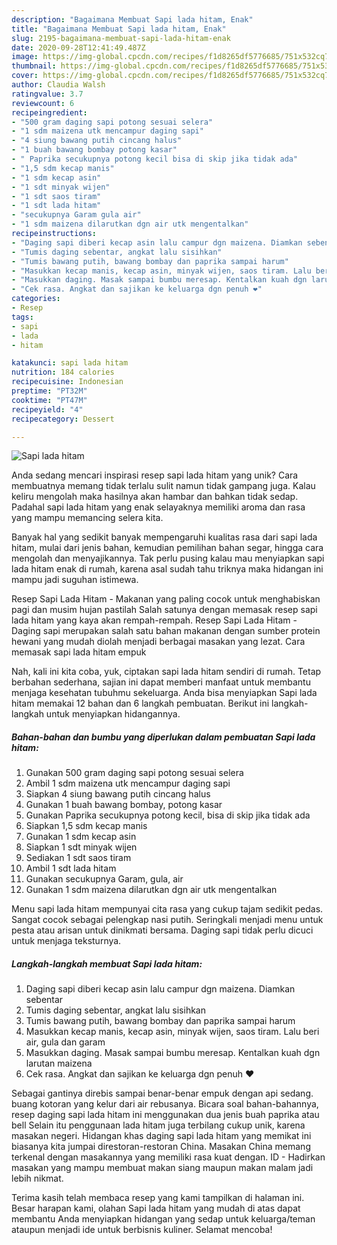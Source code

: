 ```yaml
---
description: "Bagaimana Membuat Sapi lada hitam, Enak"
title: "Bagaimana Membuat Sapi lada hitam, Enak"
slug: 2195-bagaimana-membuat-sapi-lada-hitam-enak
date: 2020-09-28T12:41:49.487Z
image: https://img-global.cpcdn.com/recipes/f1d8265df5776685/751x532cq70/sapi-lada-hitam-foto-resep-utama.jpg
thumbnail: https://img-global.cpcdn.com/recipes/f1d8265df5776685/751x532cq70/sapi-lada-hitam-foto-resep-utama.jpg
cover: https://img-global.cpcdn.com/recipes/f1d8265df5776685/751x532cq70/sapi-lada-hitam-foto-resep-utama.jpg
author: Claudia Walsh
ratingvalue: 3.7
reviewcount: 6
recipeingredient:
- "500 gram daging sapi potong sesuai selera"
- "1 sdm maizena utk mencampur daging sapi"
- "4 siung bawang putih cincang halus"
- "1 buah bawang bombay potong kasar"
- " Paprika secukupnya potong kecil bisa di skip jika tidak ada"
- "1,5 sdm kecap manis"
- "1 sdm kecap asin"
- "1 sdt minyak wijen"
- "1 sdt saos tiram"
- "1 sdt lada hitam"
- "secukupnya Garam gula air"
- "1 sdm maizena dilarutkan dgn air utk mengentalkan"
recipeinstructions:
- "Daging sapi diberi kecap asin lalu campur dgn maizena. Diamkan sebentar"
- "Tumis daging sebentar, angkat lalu sisihkan"
- "Tumis bawang putih, bawang bombay dan paprika sampai harum"
- "Masukkan kecap manis, kecap asin, minyak wijen, saos tiram. Lalu beri air, gula dan garam"
- "Masukkan daging. Masak sampai bumbu meresap. Kentalkan kuah dgn larutan maizena"
- "Cek rasa. Angkat dan sajikan ke keluarga dgn penuh ❤"
categories:
- Resep
tags:
- sapi
- lada
- hitam

katakunci: sapi lada hitam 
nutrition: 184 calories
recipecuisine: Indonesian
preptime: "PT32M"
cooktime: "PT47M"
recipeyield: "4"
recipecategory: Dessert

---
```



![Sapi lada hitam](https://img-global.cpcdn.com/recipes/f1d8265df5776685/751x532cq70/sapi-lada-hitam-foto-resep-utama.jpg)

Anda sedang mencari inspirasi resep sapi lada hitam yang unik? Cara membuatnya memang tidak terlalu sulit namun tidak gampang juga. Kalau keliru mengolah maka hasilnya akan hambar dan bahkan tidak sedap. Padahal sapi lada hitam yang enak selayaknya memiliki aroma dan rasa yang mampu memancing selera kita.

Banyak hal yang sedikit banyak mempengaruhi kualitas rasa dari sapi lada hitam, mulai dari jenis bahan, kemudian pemilihan bahan segar, hingga cara mengolah dan menyajikannya. Tak perlu pusing kalau mau menyiapkan sapi lada hitam enak di rumah, karena asal sudah tahu triknya maka hidangan ini mampu jadi suguhan istimewa.

Resep Sapi Lada Hitam - Makanan yang paling cocok untuk menghabiskan pagi dan musim hujan pastilah Salah satunya dengan memasak resep sapi lada hitam yang kaya akan rempah-rempah. Resep Sapi Lada Hitam - Daging sapi merupakan salah satu bahan makanan dengan sumber protein hewani yang mudah diolah menjadi berbagai masakan yang lezat. Cara memasak sapi lada hitam empuk


Nah, kali ini kita coba, yuk, ciptakan sapi lada hitam sendiri di rumah. Tetap berbahan sederhana, sajian ini dapat memberi manfaat untuk membantu menjaga kesehatan tubuhmu sekeluarga. Anda bisa menyiapkan Sapi lada hitam memakai 12 bahan dan 6 langkah pembuatan. Berikut ini langkah-langkah untuk menyiapkan hidangannya.

<!--inarticleads1-->

##### Bahan-bahan dan bumbu yang diperlukan dalam pembuatan Sapi lada hitam:

1. Gunakan 500 gram daging sapi potong sesuai selera
1. Ambil 1 sdm maizena utk mencampur daging sapi
1. Siapkan 4 siung bawang putih cincang halus
1. Gunakan 1 buah bawang bombay, potong kasar
1. Gunakan  Paprika secukupnya potong kecil, bisa di skip jika tidak ada
1. Siapkan 1,5 sdm kecap manis
1. Gunakan 1 sdm kecap asin
1. Siapkan 1 sdt minyak wijen
1. Sediakan 1 sdt saos tiram
1. Ambil 1 sdt lada hitam
1. Gunakan secukupnya Garam, gula, air
1. Gunakan 1 sdm maizena dilarutkan dgn air utk mengentalkan


Menu sapi lada hitam mempunyai cita rasa yang cukup tajam sedikit pedas. Sangat cocok sebagai pelengkap nasi putih. Seringkali menjadi menu untuk pesta atau arisan untuk dinikmati bersama. Daging sapi tidak perlu dicuci untuk menjaga teksturnya. 

<!--inarticleads2-->

##### Langkah-langkah membuat Sapi lada hitam:

1. Daging sapi diberi kecap asin lalu campur dgn maizena. Diamkan sebentar
1. Tumis daging sebentar, angkat lalu sisihkan
1. Tumis bawang putih, bawang bombay dan paprika sampai harum
1. Masukkan kecap manis, kecap asin, minyak wijen, saos tiram. Lalu beri air, gula dan garam
1. Masukkan daging. Masak sampai bumbu meresap. Kentalkan kuah dgn larutan maizena
1. Cek rasa. Angkat dan sajikan ke keluarga dgn penuh ❤


Sebagai gantinya direbis sampai benar-benar empuk dengan api sedang. buang kotoran yang kelur dari air rebusanya. Bicara soal bahan-bahannya, resep daging sapi lada hitam ini menggunakan dua jenis buah paprika atau bell Selain itu penggunaan lada hitam juga terbilang cukup unik, karena masakan negeri. Hidangan khas daging sapi lada hitam yang memikat ini biasanya kita jumpai direstoran-restoran China. Masakan China memang terkenal dengan masakannya yang memiliki rasa kuat dengan. ID - Hadirkan masakan yang mampu membuat makan siang maupun makan malam jadi lebih nikmat. 

Terima kasih telah membaca resep yang kami tampilkan di halaman ini. Besar harapan kami, olahan Sapi lada hitam yang mudah di atas dapat membantu Anda menyiapkan hidangan yang sedap untuk keluarga/teman ataupun menjadi ide untuk berbisnis kuliner. Selamat mencoba!
